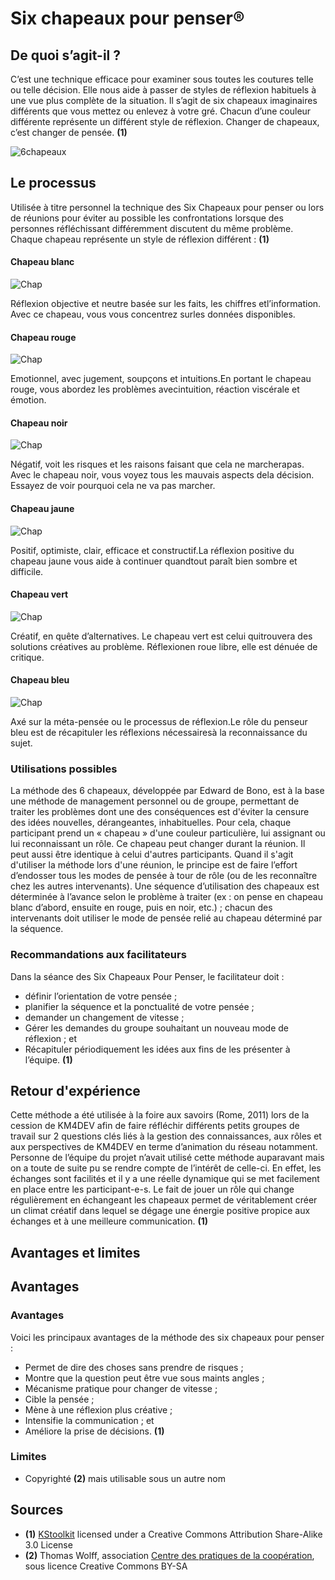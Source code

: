 # Six chapeaux pour penser®

## De quoi s’agit-il ?
C’est une technique efficace pour examiner sous toutes les coutures telle ou telle décision. Elle nous aide à passer de styles de réflexion habituels à une vue plus complète de la situation.
Il s’agit de six chapeaux imaginaires différents que vous mettez ou enlevez à votre gré. Chacun d’une couleur différente représente un différent style de réflexion. Changer de chapeaux, c’est changer de pensée.
**(1)**

![6chapeaux](http://www.kstoolkit.org/file/view/debono.jpg/33223177/debono.jpg)

## Le processus
Utilisée à titre personnel la technique des Six Chapeaux pour penser ou lors de réunions pour éviter au possible les confrontations lorsque des personnes réfléchissant différemment discutent du même problème. Chaque chapeau représente un style de réflexion différent :
**(1)**

#### 	Chapeau blanc

![Chap](http://www.kstoolkit.org/file/view/WhiteHat.gif/288731568/WhiteHat.gif)

Réflexion objective et neutre basée sur les faits, les chiffres etl’information. Avec ce chapeau, vous vous concentrez surles données disponibles.

#### 	Chapeau rouge

![Chap](http://www.kstoolkit.org/file/view/RedHat.gif/288731394/RedHat.gif)

Emotionnel, avec jugement, soupçons et intuitions.En portant le chapeau rouge, vous abordez les problèmes avecintuition, réaction viscérale et émotion.

#### 	Chapeau noir

![Chap](http://www.kstoolkit.org/file/view/BlackHat.gif/288731696/BlackHat.gif)

Négatif, voit les risques et les raisons faisant que cela ne marcherapas. Avec le chapeau noir, vous voyez tous les mauvais aspects dela décision. Essayez de voir pourquoi cela ne va pas marcher.

#### 	Chapeau jaune

![Chap](http://www.kstoolkit.org/file/view/YellowHat.gif/288731788/YellowHat.gif)

Positif, optimiste, clair, efficace et constructif.La réflexion positive du chapeau jaune vous aide à continuer quandtout paraît bien sombre et difficile.

#### 	Chapeau vert

![Chap](http://www.kstoolkit.org/file/view/GreenHat.gif/288731768/GreenHat.gif)

Créatif, en quête d’alternatives. Le chapeau vert est celui quitrouvera des solutions créatives au problème. Réflexionen roue libre, elle est dénuée de critique.

#### 	Chapeau bleu

![Chap](http://www.kstoolkit.org/file/view/BlueHat.gif/288731744/BlueHat.gif)

Axé sur la méta-pensée ou le processus de réflexion.Le rôle du penseur bleu est de récapituler les réflexions nécessairesà la reconnaissance du sujet.

### Utilisations possibles

La méthode des 6 chapeaux, développée par Edward de Bono, est à la base une méthode de management personnel ou de groupe, permettant de traiter les problèmes dont une des conséquences est d'éviter la censure des idées nouvelles, dérangeantes, inhabituelles.
Pour cela, chaque participant prend un « chapeau » d'une couleur particulière, lui assignant ou lui reconnaissant un rôle. Ce chapeau peut changer durant la réunion. Il peut aussi être identique à celui d'autres participants.
Quand il s'agit d'utiliser la méthode lors d'une réunion, le principe est de faire l’effort d’endosser tous les modes de pensée à tour de rôle (ou de les reconnaître chez les autres intervenants). Une séquence d’utilisation des chapeaux est déterminée à l’avance selon le problème à traiter (ex : on pense en chapeau blanc d’abord, ensuite en rouge, puis en noir, etc.) ; chacun des intervenants doit utiliser le mode de pensée relié au chapeau déterminé par la séquence.

### Recommandations aux facilitateurs

Dans la séance des Six Chapeaux Pour Penser, le facilitateur doit :

* définir l’orientation de votre pensée ;
* planifier la séquence et la ponctualité de votre pensée ;
* demander un changement de vitesse ;
* Gérer les demandes du groupe souhaitant un nouveau mode de réflexion ; et
* Récapituler périodiquement les idées aux fins de les présenter à l’équipe. **(1)**

## Retour d'expérience

Cette méthode a été utilisée à la foire aux savoirs (Rome, 2011) lors de la cession de KM4DEV afin de faire réfléchir différents petits groupes de travail sur 2 questions clés liés à la gestion des connaissances, aux rôles et aux perspectives de KM4DEV en terme d’animation du réseau notamment. Personne de l’équipe du projet n’avait utilisé cette méthode auparavant mais on a toute de suite pu se rendre compte de l’intérêt de celle-ci. En effet, les échanges sont facilités et il y a une réelle dynamique qui se met facilement en place entre les participant-e-s. Le fait de jouer un rôle qui change régulièrement en échangeant les chapeaux permet de véritablement créer un climat créatif dans lequel se dégage une énergie positive propice aux échanges et à une meilleure communication.
 **(1)**
 
## Avantages et limites

## Avantages

### Avantages
Voici les principaux avantages de la méthode des six chapeaux pour penser :

* Permet de dire des choses sans prendre de risques ;
* Montre que la question peut être vue sous maints angles ;
* Mécanisme pratique pour changer de vitesse ;
* Cible la pensée ;
* Mène à une réflexion plus créative ;
* Intensifie la communication ; et
* Améliore la prise de décisions. **(1)**

### Limites
* Copyrighté **(2)** mais utilisable sous un autre nom

## Sources

* **(1)** [KStoolkit](http://www.kstoolkit.org/) licensed under a Creative Commons Attribution Share-Alike 3.0 License
* **(2)** Thomas Wolff, association [Centre des pratiques de la coopération](http://cpcoop.fr), sous licence Creative Commons BY-SA


